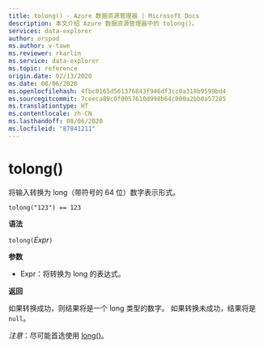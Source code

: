 ```yaml
---
title: tolong() - Azure 数据资源管理器 | Microsoft Docs
description: 本文介绍 Azure 数据资源管理器中的 tolong()。
services: data-explorer
author: orspod
ms.author: v-tawe
ms.reviewer: rkarlin
ms.service: data-explorer
ms.topic: reference
origin.date: 02/13/2020
ms.date: 08/06/2020
ms.openlocfilehash: 4fbc0165d561376843f946df3cc0a318b9599bd4
ms.sourcegitcommit: 7ceeca89c0f0057610d998b64c000a2bb0a57285
ms.translationtype: HT
ms.contentlocale: zh-CN
ms.lasthandoff: 08/06/2020
ms.locfileid: "87841211"
---
```

# <a name="tolong"></a>tolong()

将输入转换为 long（带符号的 64 位）数字表示形式。

```kusto
tolong("123") == 123
```

**语法**

`tolong(`*Expr*`)`

**参数**

* Expr：将转换为 long 的表达式。 

**返回**

如果转换成功，则结果将是一个 long 类型的数字。
如果转换未成功，结果将是 `null`。
 
*注意*：尽可能首选使用 [long()](./scalar-data-types/long.md)。